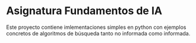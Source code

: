 # Asignatura Fundamentos de IA

Este proyecto contiene imlementaciones simples en python con ejemplos concretos de algoritmos de búsqueda tanto no informada como informada.

